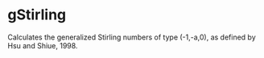 # gStirling
Calculates the generalized Stirling numbers of type (-1,-a,0), as defined by Hsu and Shiue, 1998.